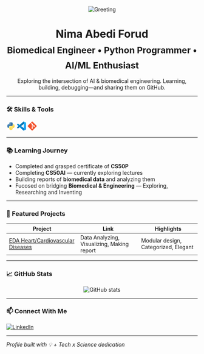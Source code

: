 <p align="center">
  <img src="https://img.shields.io/badge/Hi 👋-I'm%20Nima-blue" alt="Greeting"/>
</p>

<h1 align="center">Nima Abedi Forud<br><sub>Biomedical Engineer • Python Programmer • AI/ML Enthusiast</sub></h1>

<p align="center">
  Exploring the intersection of AI & biomedical engineering. 
  Learning, building, debugging—and sharing them on GitHub.
</p>

---

### 🛠 Skills & Tools
<code><img height="24" src="https://raw.githubusercontent.com/devicons/devicon/master/icons/python/python-original.svg"></code>
<code><img height="24" src="https://raw.githubusercontent.com/devicons/devicon/master/icons/vscode/vscode-original.svg"></code>
<code><img height="24" src="https://raw.githubusercontent.com/devicons/devicon/master/icons/git/git-original.svg"></code>

---

### 📚 Learning Journey
- Completed and grasped certificate of **CS50P** 
- Completing **CS50AI** — currently exploring lectures    
- Building reports of **biomedical data** and analyzing them
- Fucosed on bridging **Biomedical & Engineering** — Exploring, Researching and Inventing

---

### 🔭 Featured Projects
| Project | Link | Highlights |
| --- | --- | --- |
| [EDA Heart/Cardiovascular Diseases](https://github.com/Nimaabediforud/EDA-Heart-Diseases-Project) | Data Analyzing, Visualizing, Making report | Modular design, Categorized, Elegant |

---

### 📈 GitHub Stats
<p align="center">
  <img src="https://github-readme-stats.vercel.app/api?username=Nimaabediforud&show_icons=true&theme=vision-friendly-dark&hide_border=true" alt="GitHub stats"/>
</p>

---

### 📫 Connect With Me  
[![LinkedIn](https://img.shields.io/badge/LinkedIn-NimaAbediForud-blue?logo=linkedin&logoColor=white)](www.linkedin.com/in/nima-abedi-forud-625205325)  

---

*Profile built with 💡 + Tech x Science dedication*
